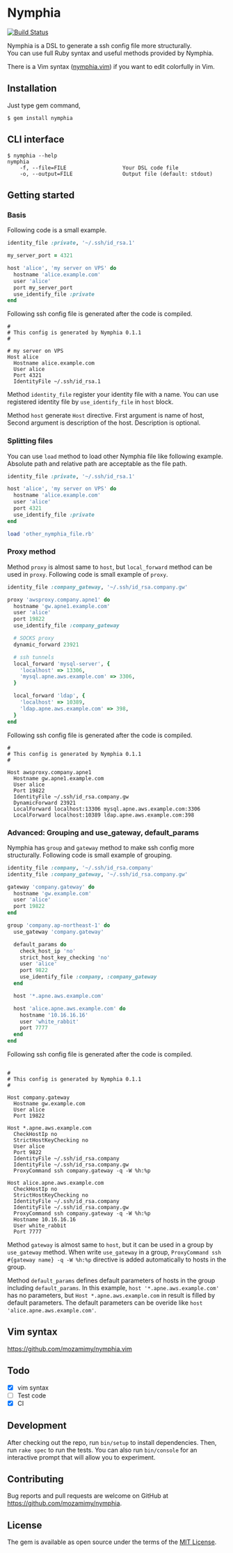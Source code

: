 # Nymphia

[![Build Status](https://travis-ci.org/mozamimy/nymphia.svg?branch=master)](https://travis-ci.org/mozamimy/nymphia)

Nymphia is a DSL to generate a ssh config file more structurally.  
You can use full Ruby syntax and useful methods provided by Nymphia.

There is a Vim syntax ([nymphia.vim](https://github.com/mozamimy/nymphia.vim)) if you want to edit colorfully in Vim.

## Installation

Just type gem command,

```
$ gem install nymphia
```

## CLI interface

```
$ nymphia --help
nymphia
    -f, --file=FILE                  Your DSL code file
    -o, --output=FILE                Output file (default: stdout)
```

## Getting started

### Basis

Following code is a small example.

```ruby
identity_file :private, '~/.ssh/id_rsa.1'

my_server_port = 4321

host 'alice', 'my server on VPS' do
  hostname 'alice.example.com'
  user 'alice'
  port my_server_port
  use_identify_file :private
end
```

Following ssh config file is generated after the code is compiled.

```
#
# This config is generated by Nymphia 0.1.1
#

# my server on VPS
Host alice
  Hostname alice.example.com
  User alice
  Port 4321
  IdentityFile ~/.ssh/id_rsa.1
```

Method `identity_file` register your identity file with a name. You can use registered identity file by `use_identify_file` in `host` block.

Method `host` generate `Host` directive. First argument is name of host, Second argument is description of the host. Description is optional.

### Splitting files

You can use `load` method to load other Nymphia file like following example. Absolute path and relative path are acceptable as the file path.

```ruby
identity_file :private, '~/.ssh/id_rsa.1'

host 'alice', 'my server on VPS' do
  hostname 'alice.example.com'
  user 'alice'
  port 4321
  use_identify_file :private
end

load 'other_nymphia_file.rb'
```

### Proxy method

Method `proxy` is almost same to `host`, but `local_forward` method can be used in `proxy`. Following code is  small example of `proxy`.

```ruby
identity_file :company_gateway, '~/.ssh/id_rsa.company.gw'

proxy 'awsproxy.company.apne1' do
  hostname 'gw.apne1.example.com'
  user 'alice'
  port 19822
  use_identify_file :company_gateway

  # SOCKS proxy
  dynamic_forward 23921

  # ssh tunnels
  local_forward 'mysql-server', {
    'localhost' => 13306,
    'mysql.apne.aws.example.com' => 3306,
  }

  local_forward 'ldap', {
    'localhost' => 10389,
    'ldap.apne.aws.example.com' => 398,
  }
end
```

Following ssh config file is generated after the code is compiled.

```
#
# This config is generated by Nymphia 0.1.1
#

Host awsproxy.company.apne1
  Hostname gw.apne1.example.com
  User alice
  Port 19822
  IdentityFile ~/.ssh/id_rsa.company.gw
  DynamicForward 23921
  LocalForward localhost:13306 mysql.apne.aws.example.com:3306
  LocalForward localhost:10389 ldap.apne.aws.example.com:398
```

### Advanced: Grouping and use_gateway, default_params

Nymphia has `group` and `gateway` method to make ssh config more structurally. Following code is small example of grouping.

```ruby
identity_file :company, '~/.ssh/id_rsa.company'
identity_file :company_gateway, '~/.ssh/id_rsa.company.gw'

gateway 'company.gateway' do
  hostname 'gw.example.com'
  user 'alice'
  port 19822
end

group 'company.ap-northeast-1' do
  use_gateway 'company.gateway'

  default_params do
    check_host_ip 'no'
    strict_host_key_checking 'no'
    user 'alice'
    port 9822
    use_identify_file :company, :company_gateway
  end

  host '*.apne.aws.example.com'

  host 'alice.apne.aws.example.com' do
    hostname '10.16.16.16'
    user 'white_rabbit'
    port 7777
  end
end
```

Following ssh config file is generated after the code is compiled.

```

#
# This config is generated by Nymphia 0.1.1
#

Host company.gateway
  Hostname gw.example.com
  User alice
  Port 19822

Host *.apne.aws.example.com
  CheckHostIp no
  StrictHostKeyChecking no
  User alice
  Port 9822
  IdentityFile ~/.ssh/id_rsa.company
  IdentityFile ~/.ssh/id_rsa.company.gw
  ProxyCommand ssh company.gateway -q -W %h:%p

Host alice.apne.aws.example.com
  CheckHostIp no
  StrictHostKeyChecking no
  IdentityFile ~/.ssh/id_rsa.company
  IdentityFile ~/.ssh/id_rsa.company.gw
  ProxyCommand ssh company.gateway -q -W %h:%p
  Hostname 10.16.16.16
  User white_rabbit
  Port 7777
```

Method `gateway` is almost same to `host`, but it can be used in a group by `use_gateway` method. When write `use_gateway` in a group, `ProxyCommand ssh #{gateway name} -q -W %h:%p` directive is added automatically to hosts in the group.

Method `default_params` defines default parameters of hosts in the group including `default_params`. In this example, `host '*.apne.aws.example.com'` has no parameters, but `Host *.apne.aws.example.com` in result is filled by default parameters. The default parameters can be overide like `host 'alice.apne.aws.example.com'`.

## Vim syntax

https://github.com/mozamimy/nymphia.vim

## Todo

- [x] vim syntax
- [ ] Test code
- [x] CI

## Development

After checking out the repo, run `bin/setup` to install dependencies. Then, run `rake spec` to run the tests. You can also run `bin/console` for an interactive prompt that will allow you to experiment.

## Contributing

Bug reports and pull requests are welcome on GitHub at https://github.com/mozamimy/nymphia.

## License

The gem is available as open source under the terms of the [MIT License](http://opensource.org/licenses/MIT).
